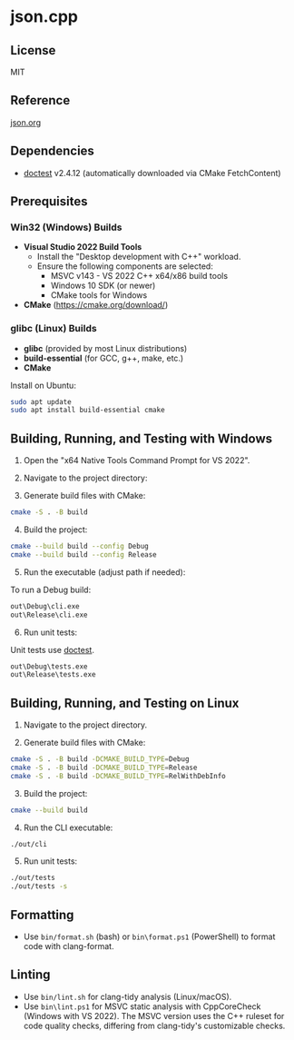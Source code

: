 # json.cpp

## License

MIT

## Reference

[json.org](http://json.org)

## Dependencies

- [doctest](https://github.com/doctest/doctest) v2.4.12 (automatically downloaded via CMake FetchContent)

## Prerequisites

### Win32 (Windows) Builds

- **Visual Studio 2022 Build Tools**
  - Install the "Desktop development with C++" workload.
  - Ensure the following components are selected:
    - MSVC v143 - VS 2022 C++ x64/x86 build tools
    - Windows 10 SDK (or newer)
    - CMake tools for Windows
- **CMake** (https://cmake.org/download/)

### glibc (Linux) Builds

- **glibc** (provided by most Linux distributions)
- **build-essential** (for GCC, g++, make, etc.)
- **CMake**

Install on Ubuntu:

```sh
sudo apt update
sudo apt install build-essential cmake
```

## Building, Running, and Testing with Windows

1. Open the "x64 Native Tools Command Prompt for VS 2022".

2. Navigate to the project directory:

3. Generate build files with CMake:

```sh
cmake -S . -B build
```

4. Build the project:

```sh
cmake --build build --config Debug
cmake --build build --config Release
```

5. Run the executable (adjust path if needed):

To run a Debug build:

```sh
out\Debug\cli.exe
out\Release\cli.exe
```

6. Run unit tests:

Unit tests use [doctest](https://github.com/doctest/doctest).

```sh
out\Debug\tests.exe
out\Release\tests.exe
```

## Building, Running, and Testing on Linux

1. Navigate to the project directory.

2. Generate build files with CMake:

```sh
cmake -S . -B build -DCMAKE_BUILD_TYPE=Debug
cmake -S . -B build -DCMAKE_BUILD_TYPE=Release
cmake -S . -B build -DCMAKE_BUILD_TYPE=RelWithDebInfo
```

3. Build the project:

```sh
cmake --build build
```

4. Run the CLI executable:

```sh
./out/cli
```

5. Run unit tests:

```sh
./out/tests
./out/tests -s
```

## Formatting

- Use `bin/format.sh` (bash) or `bin\format.ps1` (PowerShell) to format code with clang-format.

## Linting

- Use `bin/lint.sh` for clang-tidy analysis (Linux/macOS).
- Use `bin\lint.ps1` for MSVC static analysis with CppCoreCheck (Windows with VS 2022). The MSVC version uses the C++ ruleset for code quality checks, differing from clang-tidy's customizable checks.
